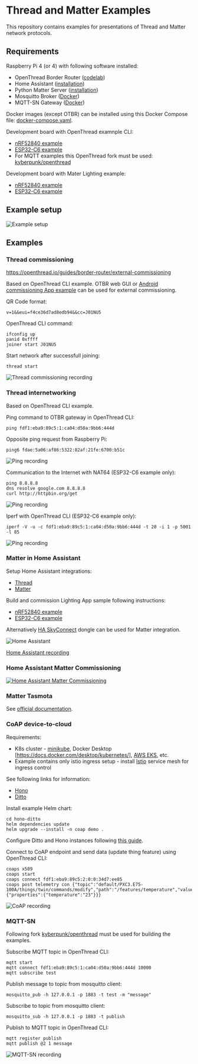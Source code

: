 # Thread and Matter Examples

This repository contains examples for presentations of Thread and Matter network protocols.

## Requirements

Raspberry Pi 4 (or 4) with following software installed:
- OpenThread Border Router ([codelab](https://openthread.io/codelabs/openthread-border-router#1))
- Home Assistant ([installation](https://www.home-assistant.io/installation/))
- Python Matter Server ([installation](https://github.com/home-assistant-libs/python-matter-server))
- Mosquitto Broker ([Docker](https://hub.docker.com/_/eclipse-mosquitto))
- MQTT-SN Gateway ([Docker](https://hub.docker.com/r/kyberpunk/paho))

Docker images (except OTBR) can be installed using this Docker Compose file: [docker-compose.yaml](compose/docker-compose.yaml).

Development board with OpenThread examnple CLI:
- [nRF52840 example](https://github.com/openthread/ot-nrf528xx/blob/main/src/nrf52840/README.md)
- [ESP32-C6 example](https://github.com/espressif/esp-idf/tree/master/examples/openthread/ot_cli)
- For MQTT examples this OpenThread fork must be used: [kyberpunk/openthread](https://github.com/kyberpunk/openthread)

Development board with Mater Lighting example:
- [nRF52840 example](https://github.com/project-chip/connectedhomeip/tree/master/examples/lighting-app/nrfconnect)
- [ESP32-C6 example](https://github.com/project-chip/connectedhomeip/tree/master/examples/lighting-app/esp32)

## Example setup

![Example setup](files/overview.drawio.png)

## Examples

### Thread commissioning

https://openthread.io/guides/border-router/external-commissioning

Based on OpenThread CLI example. OTBR web GUI or [Android commissioning App example](https://thread-thread-group.en.aptoide.com/app) can be used for external commissioning.

QR Code format:
```
v=1&&eui=f4ce36d7ad8edb94&&cc=J01NU5
```

OpenThread CLI command:
```
ifconfig up
panid 0xffff
joiner start J01NU5
```

Start network after successfull joining:
```
thread start
```

![Thread commissioning recording](files/commissioning.gif)

### Thread internetworking

Based on OpenThread CLI example.

Ping command to OTBR gateway in OpenThread CLI:
```
ping fdf1:eba9:89c5:1:ca04:d50a:9bb6:444d
```

Opposite ping request from Raspberry Pi:
```
ping6 fdae:5a06:af86:5322:82af:21fe:6700:b51c
```

![Ping recording](files/ping.gif)

Communication to the Internet with NAT64 (ESP32-C6 example only):
```
ping 8.8.8.8
dns resolve google.com 8.8.8.8
curl http://httpbin.org/get
```

![Ping recording](files/internet.gif)

Iperf with OpenThread CLI (ESP32-C6 example only):
```
iperf -V -u -c fdf1:eba9:89c5:1:ca04:d50a:9bb6:444d -t 20 -i 1 -p 5001 -l 85
```

![Ping recording](files/iperf.png)

### Matter in Home Assistant

Setup Home Assistant integrations:
- [Thread](https://www.home-assistant.io/integrations/thread/)
- [Matter](https://www.home-assistant.io/integrations/matter/)

Build and commission Lighting App sample following instructions:
- [nRF52840 example](https://github.com/project-chip/connectedhomeip/tree/master/examples/lighting-app/nrfconnect)
- [ESP32-C6 example](https://github.com/project-chip/connectedhomeip/tree/master/examples/lighting-app/esp32)

Alternatively [HA SkyConnect](https://www.home-assistant.io/skyconnect/) dongle can be used for Matter integration.

![Home Assistant](files/homeassistant-153.jpeg)

[Home Assistant recording](files/homeassistant.mp4)

### Home Assistant Matter Commissioning

[![Home Assistant Matter Commissioning](https://img.youtube.com/vi/Fk0n0r0eKcE/0.jpg)](https://www.youtube.com/watch?v=Fk0n0r0eKcE)

### Matter Tasmota

See [official documentation](https://tasmota.github.io/docs/Matter/).

### CoAP device-to-cloud

Requirements:
- K8s cluster - [minikube](https://minikube.sigs.k8s.io/docs/), Docker Desktop [https://docs.docker.com/desktop/kubernetes/], [AWS EKS](https://aws.amazon.com/eks/), etc.
- Example contains only istio ingress setup - install [Istio](https://istio.io/latest/docs/setup/install/istioctl/) service mesh for ingress control

See following links for information:
- [Hono](https://eclipse.dev/hono/)
- [Ditto](https://eclipse.dev/ditto/architecture-overview.html)

Install example Helm chart:
```
cd hono-ditto
helm dependencies update
helm upgrade --install -n coap demo .
```

Configure Ditto and Hono instances following [this guide](ditto-hono.md).

Connect to CoAP endpoint and send data (update thing feature) using OpenThread CLI:
```
coaps x509
coaps start
coaps connect fdf1:eba9:89c5:2:0:0:34d7:ee85
coaps post telemetry con {"topic":"default/PXC3.E75-100A/things/twin/commands/modify","path":"/features/temperature","value":{"properties":{"temperature":"23"}}}
```

![CoAP recording](files/coap.gif)

### MQTT-SN

Following fork [kyberpunk/openthread](https://github.com/kyberpunk/openthread) must be used for building the examples.

Subscribe MQTT topic in OpenThread CLI:
```
mqtt start
mqtt connect fdf1:eba9:89c5:1:ca04:d50a:9bb6:444d 10000
mqtt subscribe test
```

Publish message to topic from mosquitto client:
```
mosquitto_pub -h 127.0.0.1 -p 1883 -t test -m "message"
```

Subscribe to topic from mosquitto client:
```
mosquitto_sub -h 127.0.0.1 -p 1883 -t publish
```

Publish to MQTT topic in OpenThread CLI:
```
mqtt register publish
mqtt publish @2 1 message
```

![MQTT-SN recording](files/mqtt-sn.gif)